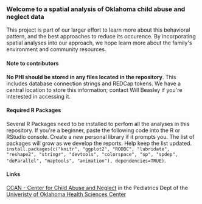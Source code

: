 ### Welcome to a spatial analysis of Oklahoma child abuse and neglect data
This project is part of our larger effort to learn more about this behavioral pattern, and the best approaches to reduce its occurence.  By incorporating spatial analyses into our approach, we hope learn more about the family's environment and community resources.

#### Note to contributors
**No PHI should be stored in any files located in the repository**.  This includes database connection strings and REDCap tokens.  We have a central location to store this information; contact Will Beasley if you're interested in accessing it.

#### Required R Packages
Several R Packages need to be installed to perfom all the analyses in this repository.  If you're a beginner, paste the following code into the R or RStudio console.  Create a new personal library if it prompts you.  The list of packages will grow as we develop the reports.  Help keep the list updated.
 `install.packages(c("knitr", "ggplot2", "RODBC", "lubridate", 
 "reshape2", "stringr", "devtools", "colorspace", "sp", "spdep",
 "doParallel", "maptools", "animation"), dependencies=TRUE)`.  

#### Links
[CCAN - Center for Child Abuse and Neglect](http://www.oumedicine.com/pediatrics/department-sections/developmental-behavioral-pediatrics/center-on-child-abuse-and-neglect/research/child-welfare-services-research/oklahoma-children's-services-evaluation) in the Pediatrics Dept of the [Univeristy of Oklahoma Health Sciences Center](http://ouhsc.edu/)

